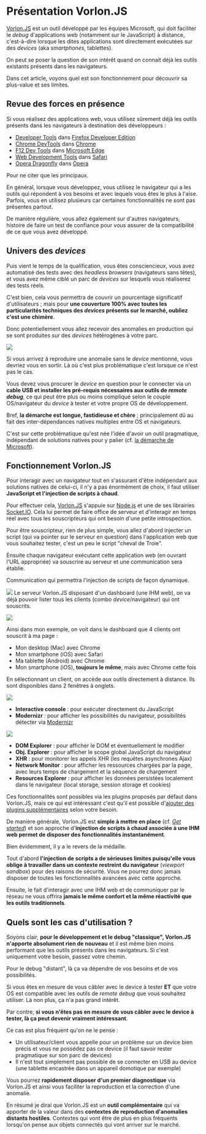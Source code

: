 # Présentation Vorlon.JS

[Vorlon.JS](http://vorlonjs.com/) est un outil développé par les équipes Microsoft, qui doit faciliter le _debug_ d'applications web (notamment sur le JavaScript) à distance, c'est-à-dire lorsque les dites applications sont directement exécutées sur des _devices_ (aka _smartphones_, tablettes).

On peut se poser la question de son intérêt quand on connait déjà les outils existants présents dans les navigateurs.

Dans cet article, voyons quel est son fonctionnement pour découvrir sa plus-value et ses limites.

## Revue des forces en présence

Si vous réalisez des applications web, vous utilisez sûrement déjà les outils présents dans les navigateurs à destination des développeurs :

* [Developer Tools](https://developer.mozilla.org/en-US/docs/Tools) dans [Firefox Developer Edition](https://www.mozilla.org/fr/firefox/developer/)
* [Chrome DevTools](https://developers.google.com/web/tools/chrome-devtools/) dans [Chrome](http://www.google.com/chrome)
* [F12 Dev Tools](https://dev.modern.ie/platform/documentation/f12-devtools-guide/) dans [Microsoft Edge](https://www.microsoft.com/fr-fr/windows/microsoft-edge)
* [Web Development Tools](https://developer.apple.com/safari/tools/) dans [Safari](http://www.apple.com/fr/safari/)
* [Opera Dragonfly](http://www.opera.com/dragonfly/) dans [Opera](http://www.opera.com/fr)

Pour ne citer que les principaux.

En général, lorsque vous développez, vous utilisez le navigateur qui a les outils qui répondent à vos besoins et avec lequels vous êtes le plus à l'aise. Parfois, vous en utilisez plusieurs car certaines fonctionnalités ne sont pas présentes partout.

De manière régulière, vous allez également sur d'autres navigateurs, histoire de faire un test de confiance pour vous assurer de la compatibilité de ce que vous avez développé.

## Univers des _devices_

Puis vient le temps de la qualification, vous êtes consciencieux, vous avez automatisé des tests avec des _headless browsers_ (navigateurs sans têtes), et vous avez même ciblé un parc de _devices_ sur lesquels vous réaliserez des tests réels.

C'est bien, cela vous permettra de couvrir un pourcentage significatif d'utilisateurs ; mais pour **une couverture 100% avec toutes les particularités techniques des _devices_ présents sur le marché, oubliez c'est une chimère**.

Donc potentiellement vous allez recevoir des anomalies en production qui se sont produites sur des _devices_ hétérogènes à votre parc.

![](/content/images/2016/11/remote_debug-1.png)

Si vous arrivez à reproduire une anomalie sans le _device_ mentionné, vous devriez vous en sortir. Là où c'est plus problématique c'est lorsque ce n'est pas le cas.

Vous devez vous procurer le _device_ en question pour le connecter via un **cable USB et installer les pré-requis nécessaires aux outils de _remote debug_**, ce qui peut être plus ou moins compliqué selon le couple OS/navigateur du _device_ à tester et votre propre OS de développement.

Bref, **la démarche est longue, fastidieuse et chère** ; principalement dû au fait des inter-dépendances natives multiples entre OS et navigateurs.

C'est sur cette problématique qu'est née l'idée d'avoir un outil pragmatique, indépendant de solutions natives pour y palier (cf. [la démarche de Microsoft](http://blogs.msdn.com/b/eternalcoding/archive/2015/04/30/why-we-made-vorlon-js-and-how-to-use-it-to-debug-your-javascript-remotely.aspx)).

## Fonctionnement Vorlon.JS

Pour interagir avec un navigateur tout en s'assurant d'être indépendant aux solutions natives de celui-ci, il n'y a pas énormément de choix, il faut utiliser **JavaScript et l'injection de scripts à chaud**.

Pour effectuer cela, [Vorlon.JS](http://vorlonjs.com/) s'appuie sur [Node.js](https://nodejs.org/en/) et une de ses librairies [Socket.IO](http://socket.io/). Cela lui permet de faire office de serveur et d'interagir en temps réel avec tous les souscripteurs qui ont besoin d'une petite introspection.

Pour être souscripteur, rien de plus simple, vous allez d'abord injecter un script (qui va pointer sur le serveur en question) dans l'application web que vous souhaitez tester, c'est un peu le script "cheval de Troie".

<script src="https://gist.github.com/alvinberthelot/df5a939229f57e172ac9.js"></script>

Ensuite chaque navigateur exécutant cette application web (en ouvrant l'URL appropriée) va souscrire au serveur et une communication sera établie.

Communication qui permettra l'injection de scripts de façon dynamique.

![](/content/images/2016/11/fonctionnement-2.png)
Le serveur Vorlon.JS disposant d'un dashboard (une IHM web), on va déjà pouvoir lister tous les clients (combo _device_/navigateur) qui ont souscrits.

![](/content/images/2016/11/liste_devices-2-1.png)

Ainsi dans mon exemple, on voit dans le dashboard que 4 clients ont souscrit à ma page :

* Mon desktop (Mac) avec Chrome
* Mon smartphone (iOS) avec Safari
* Ma tablette (Android) avec Chrome
* Mon smartphone (iOS), **toujours le même**, mais avec Chrome cette fois

En sélectionnant un client, on accède aux outils directement à distance. Ils sont disponibles dans 2 fenêtres à onglets.

![](/content/images/2016/11/layout_bottom.png)

* **Interactive console** : pour exécuter directement du JavaScript
* **Modernizr** : pour afficher les possibilités du navigateur, possibilités détecter via [Modernizr](https://modernizr.com/)

![](/content/images/2016/11/layout_top-1.png)

* **DOM Explorer** : pour afficher le DOM et éventuellement le modifier
* **Obj. Explorer** : pour afficher le scope global JavaScript du navigateur
* **XHR** : pour monitorer les appels XHR (les requêtes asynchrones Ajax)
* **Network Monitor** : pour afficher les ressources chargées par la page, avec leurs temps de chargement et la séquence de chargement
* **Resources Explorer** : pour afficher les données persistées localement dans le navigateur (local storage, session storage et cookies)

Ces fonctionnalités sont possibles via les plugins proposés par défaut dans Vorlon.JS, mais ce qui est intéressant c'est qu'il est possible d'[ajouter des plugins supplémentaires](http://vorlonjs.com/plugins/) selon votre besoin.

De manière générale, Vorlon.JS est **simple à mettre en place** (cf. [_Get started_](http://vorlonjs.com/#getting-started)) et son approche d'**injection de scripts à chaud associée à une IHM web permet de disposer des fonctionnalités instantanément**.

Bien évidemment, il y a le revers de la médaille.

Tout d'abord **l'injection de scripts a de sérieuses limites puisqu'elle vous oblige à travailler dans un contexte restreint du navigateur** (_viewport sandbox_) pour des raisons de sécurité. Vous ne pourrez donc jamais disposer de toutes les fonctionnalités avancées avec cette approche.

Ensuite, le fait d'interagir avec une IHM web et de communiquer par le réseau ne vous offrira **jamais le même confort et la même réactivité que les outils traditionnels**.

## Quels sont les cas d'utilisation ?

Soyons clair, **pour le développement et le debug "classique", Vorlon.JS n'apporte absolument rien de nouveau** et il est même bien moins performant que les outils présents dans les navigateurs. Si c'est uniquement votre besoin, passez votre chemin.

Pour le debug "distant", là ça va dépendre de vos besoins et de vos possibilités.

Si vous êtes en mesure de vous câbler avec le device à tester **ET** que votre OS est compatible avec les outils de _remote debug_ que vous souhaitez utiliser. Là non plus, ça n'a pas grand intérêt.

Par contre, **si vous n'êtes pas en mesure de vous câbler avec le device à tester, là ça peut devenir vraiment intéressant**.

Ce cas est plus fréquent qu'on ne le pense :

* Un utilisateur/client vous appelle pour un problème sur un device bien précis et vous ne possédez pas ce device (il faut savoir rester pragmatique sur son parc de devices)
* Il n'est tout simplement pas possible de se connecter en USB au device (une tablette encastrée dans un appareil domotique par exemple)

Vous pourrez **rapidement disposer d'un premier diagnostique** via Vorlon.JS et ainsi vous faciliter la reproduction et la correction d'une anomalie.

En résumé je dirai que Vorlon.JS est un **outil complémentaire** qui va apporter de la valeur dans des **contextes de reproduction d'anomalies distants hostiles**. Contextes qui vont être de plus en plus fréquents lorsqu'on pense aux objets connectés qui vont arriver sur le marché.
